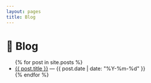 ```yaml
---
layout: pages
title: Blog
---
```


# 📝 Blog

<ul>
  {% for post in site.posts %}
    <li>
      <a href="{{ post.url }}">{{ post.title }}</a>
      <span> — {{ post.date | date: "%Y-%m-%d" }}</span>
    </li>
  {% endfor %}
</ul>
